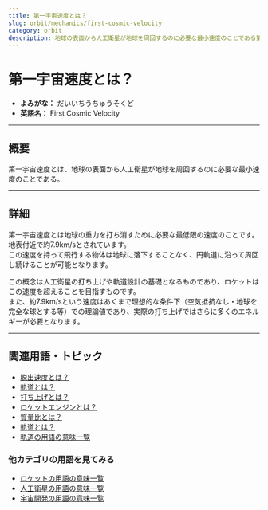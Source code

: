 ```yaml
---
title: 第一宇宙速度とは？
slug: orbit/mechanics/first-cosmic-velocity
category: orbit
description: 地球の表面から人工衛星が地球を周回するのに必要な最小速度のことである第一宇宙速度の意味・定義・内容について解説します。  
---
```


# 第一宇宙速度とは？

- **よみがな：** だいいちうちゅうそくど  
- **英語名：** First Cosmic Velocity  

---

## 概要

第一宇宙速度とは、地球の表面から人工衛星が地球を周回するのに必要な最小速度のことである。  

---

## 詳細

第一宇宙速度とは地球の重力を打ち消すために必要な最低限の速度のことです。  地表付近で約7.9km/sとされています。  
この速度を持って飛行する物体は地球に落下することなく、円軌道に沿って周回し続けることが可能となります。  

この概念は人工衛星の打ち上げや軌道設計の基礎となるものであり、ロケットはこの速度を超えることを目指すものです。  
また、約7.9km/sという速度はあくまで理想的な条件下（空気抵抗なし・地球を完全な球とする等）での理論値であり、実際の打ち上げではさらに多くのエネルギーが必要となります。  

---

## 関連用語・トピック

- [脱出速度とは？](docs/orbit/mechanics/escape-velocity)
- [軌道とは？](docs/orbit/orbit)
- [打ち上げとは？](docs/rocket/launch/launch)
- [ロケットエンジンとは？](docs/rocket/propulsion/rocket-engine)
- [質量比とは？](docs/rocket/propulsion/system/mass-ratio)
- [軌道とは？](docs/orbit/orbit)
- [軌道の用語の意味一覧](docs/category/orbit)

### 他カテゴリの用語を見てみる
- [ロケットの用語の意味一覧](docs/category/rocket)
- [人工衛星の用語の意味一覧](docs/category/satellite)
- [宇宙開発の用語の意味一覧](docs/category/glossary)
